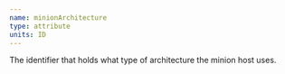 ```yaml
---
name: minionArchitecture
type: attribute
units: ID
---
```


The identifier that holds what type of architecture the minion host uses.